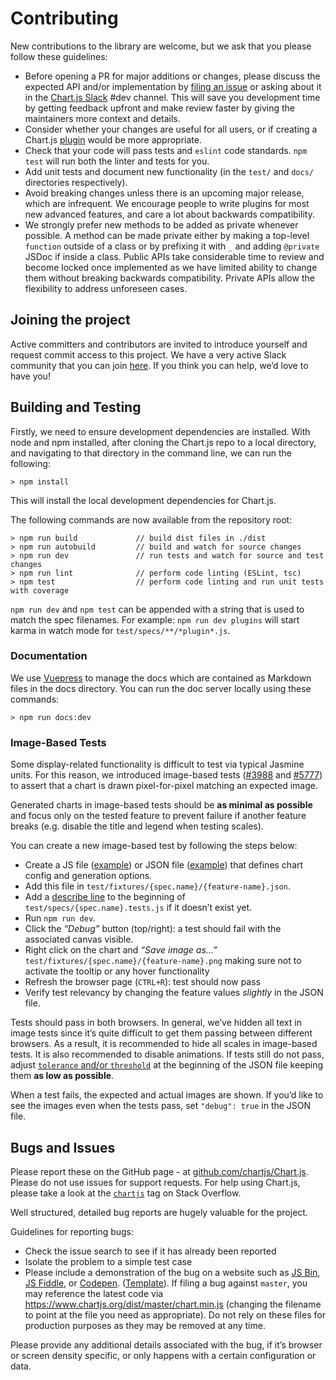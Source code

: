 Contributing
============

New contributions to the library are welcome, but we ask that you please follow these guidelines:

-   Before opening a PR for major additions or changes, please discuss the expected API and/or implementation by [filing an issue](https://github.com/chartjs/Chart.js/issues) or asking about it in the [Chart.js Slack](https://chartjs-slack.herokuapp.com/) \#dev channel. This will save you development time by getting feedback upfront and make review faster by giving the maintainers more context and details.
-   Consider whether your changes are useful for all users, or if creating a Chart.js [plugin](plugins.md) would be more appropriate.
-   Check that your code will pass tests and `eslint` code standards. `npm test` will run both the linter and tests for you.
-   Add unit tests and document new functionality (in the `test/` and `docs/` directories respectively).
-   Avoid breaking changes unless there is an upcoming major release, which are infrequent. We encourage people to write plugins for most new advanced features, and care a lot about backwards compatibility.
-   We strongly prefer new methods to be added as private whenever possible. A method can be made private either by making a top-level `function` outside of a class or by prefixing it with `_` and adding `@private` JSDoc if inside a class. Public APIs take considerable time to review and become locked once implemented as we have limited ability to change them without breaking backwards compatibility. Private APIs allow the flexibility to address unforeseen cases.

Joining the project
-------------------

Active committers and contributors are invited to introduce yourself and request commit access to this project. We have a very active Slack community that you can join [here](https://chartjs-slack.herokuapp.com/). If you think you can help, we’d love to have you!

Building and Testing
--------------------

Firstly, we need to ensure development dependencies are installed. With node and npm installed, after cloning the Chart.js repo to a local directory, and navigating to that directory in the command line, we can run the following:

    > npm install

This will install the local development dependencies for Chart.js.

The following commands are now available from the repository root:

    > npm run build             // build dist files in ./dist
    > npm run autobuild         // build and watch for source changes
    > npm run dev               // run tests and watch for source and test changes
    > npm run lint              // perform code linting (ESLint, tsc)
    > npm test                  // perform code linting and run unit tests with coverage

`npm run dev` and `npm test` can be appended with a string that is used to match the spec filenames. For example: `npm run dev plugins` will start karma in watch mode for `test/specs/**/*plugin*.js`.

### Documentation

We use [Vuepress](https://vuepress.vuejs.org/) to manage the docs which are contained as Markdown files in the docs directory. You can run the doc server locally using these commands:

    > npm run docs:dev

### Image-Based Tests

Some display-related functionality is difficult to test via typical Jasmine units. For this reason, we introduced image-based tests ([\#3988](https://github.com/chartjs/Chart.js/pull/3988) and [\#5777](https://github.com/chartjs/Chart.js/pull/5777)) to assert that a chart is drawn pixel-for-pixel matching an expected image.

Generated charts in image-based tests should be **as minimal as possible** and focus only on the tested feature to prevent failure if another feature breaks (e.g. disable the title and legend when testing scales).

You can create a new image-based test by following the steps below:

-   Create a JS file ([example](https://github.com/chartjs/Chart.js/blob/f7b671006a86201808402c3b6fe2054fe834fd4a/test/fixtures/controller.bubble/radius-scriptable.js)) or JSON file ([example](https://github.com/chartjs/Chart.js/blob/4b421a50bfa17f73ac7aa8db7d077e674dbc148d/test/fixtures/plugin.filler/fill-line-dataset.json)) that defines chart config and generation options.
-   Add this file in `test/fixtures/{spec.name}/{feature-name}.json`.
-   Add a [describe line](https://github.com/chartjs/Chart.js/blob/4b421a50bfa17f73ac7aa8db7d077e674dbc148d/test/specs/plugin.filler.tests.js#L10) to the beginning of `test/specs/{spec.name}.tests.js` if it doesn’t exist yet.
-   Run `npm run dev`.
-   Click the *“Debug”* button (top/right): a test should fail with the associated canvas visible.
-   Right click on the chart and *“Save image as…”* `test/fixtures/{spec.name}/{feature-name}.png` making sure not to activate the tooltip or any hover functionality
-   Refresh the browser page (`CTRL+R`): test should now pass
-   Verify test relevancy by changing the feature values *slightly* in the JSON file.

Tests should pass in both browsers. In general, we’ve hidden all text in image tests since it’s quite difficult to get them passing between different browsers. As a result, it is recommended to hide all scales in image-based tests. It is also recommended to disable animations. If tests still do not pass, adjust [`tolerance` and/or `threshold`](https://github.com/chartjs/Chart.js/blob/1ca0ffb5d5b6c2072176fd36fa85a58c483aa434/test/jasmine.matchers.js) at the beginning of the JSON file keeping them **as low as possible**.

When a test fails, the expected and actual images are shown. If you’d like to see the images even when the tests pass, set `"debug": true` in the JSON file.

Bugs and Issues
---------------

Please report these on the GitHub page - at [github.com/chartjs/Chart.js](https://github.com/chartjs/Chart.js). Please do not use issues for support requests. For help using Chart.js, please take a look at the [`chartjs`](https://stackoverflow.com/questions/tagged/chartjs) tag on Stack Overflow.

Well structured, detailed bug reports are hugely valuable for the project.

Guidelines for reporting bugs:

-   Check the issue search to see if it has already been reported
-   Isolate the problem to a simple test case
-   Please include a demonstration of the bug on a website such as [JS Bin](https://jsbin.com/), [JS Fiddle](https://jsfiddle.net/), or [Codepen](https://codepen.io/pen/). ([Template](https://codepen.io/pen?template=JXVYzq)). If filing a bug against `master`, you may reference the latest code via <a href="https://www.chartjs.org/dist/master/chart.min.js" class="uri">https://www.chartjs.org/dist/master/chart.min.js</a> (changing the filename to point at the file you need as appropriate). Do not rely on these files for production purposes as they may be removed at any time.

Please provide any additional details associated with the bug, if it’s browser or screen density specific, or only happens with a certain configuration or data.
